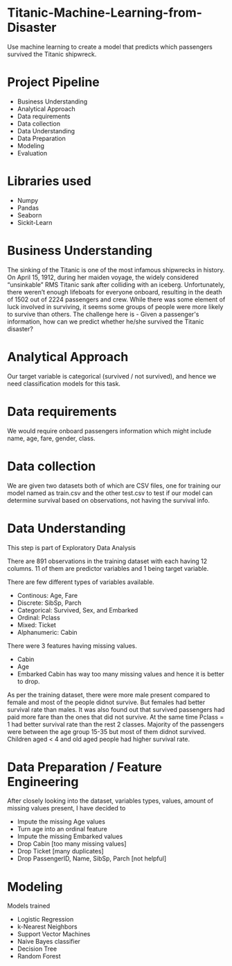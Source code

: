 # Titanic-Machine-Learning-from-Disaster
Use machine learning to create a model that predicts which passengers survived the Titanic shipwreck.

# Project Pipeline
* Business Understanding
* Analytical Approach
* Data requirements
* Data collection
* Data Understanding
* Data Preparation
* Modeling
* Evaluation

# Libraries used
* Numpy
* Pandas
* Seaborn
* Sickit-Learn

# Business Understanding

The sinking of the Titanic is one of the most infamous shipwrecks in history. 
On April 15, 1912, during her maiden voyage, the widely considered “unsinkable” RMS Titanic sank after colliding with an iceberg. Unfortunately, there weren’t enough lifeboats for everyone onboard, resulting in the death of 1502 out of 2224 passengers and crew. 
While there was some element of luck involved in surviving, it seems some groups of people were more likely to survive than others. 
The challenge here is - Given a passenger's information, how can we predict whether he/she survived the Titanic disaster?

# Analytical Approach 
Our target variable is categorical (survived / not survived), and hence we need classification models for this task.

# Data requirements 
We would require onboard passengers information which might include name, age, fare, gender, class.

# Data collection 
We are given two datasets both of which are CSV files, one for training our model named as train.csv and the other test.csv to test if our model can determine survival based on observations, not having the survival info.

# Data Understanding  
This step is part of Exploratory Data Analysis 

There are 891 observations in the training dataset with each having 12 columns. 11 of them are predictor variables and 1 being target variable. 

There are few different types of variables available.

* Continous: Age, Fare
* Discrete: SibSp, Parch
* Categorical: Survived, Sex, and Embarked
* Ordinal: Pclass
* Mixed: Ticket
* Alphanumeric: Cabin

There were 3 features having missing values.

* Cabin
* Age
* Embarked
Cabin has way too many missing values and hence it is better to drop.

As per the training dataset, there were more male present compared to female and most of the people didnot survive. But females had better survival rate than males. It was also found out that survived passengers had paid more fare than the ones that did not survive. At the same time Pclass = 1 had better survival rate than the rest 2 classes. 
Majority of the passengers were between the age group 15-35 but most of them didnot survived. Children aged < 4 and old aged people had higher survival rate.

# Data Preparation / Feature Engineering 
After closely looking into the dataset, variables types, values, amount of missing values present, I have decided to

* Impute the missing Age values
* Turn age into an ordinal feature
* Impute the missing Embarked values
* Drop Cabin [too many missing values]
* Drop Ticket [many duplicates]
* Drop PassengerID, Name, SibSp, Parch [not helpful]

# Modeling 
Models trained

* Logistic Regression
* k-Nearest Neighbors
* Support Vector Machines
* Naive Bayes classifier
* Decision Tree
* Random Forest
